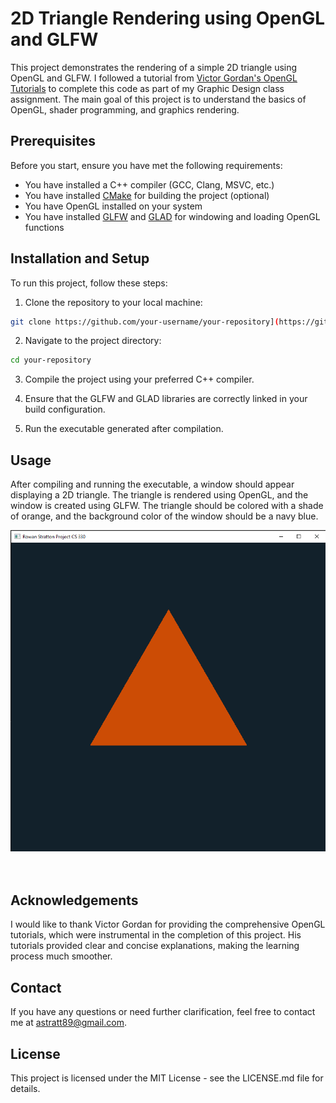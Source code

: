 # 2D Triangle Rendering using OpenGL and GLFW

This project demonstrates the rendering of a simple 2D triangle using OpenGL and GLFW. I followed a tutorial from [Victor Gordan's OpenGL Tutorials](https://github.com/VictorGordan/opengl-tutorials) to complete this code as part of my Graphic Design class assignment. The main goal of this project is to understand the basics of OpenGL, shader programming, and graphics rendering.

## Prerequisites

Before you start, ensure you have met the following requirements:
* You have installed a C++ compiler (GCC, Clang, MSVC, etc.)
* You have installed [CMake](https://cmake.org/download/) for building the project (optional)
* You have OpenGL installed on your system
* You have installed [GLFW](https://www.glfw.org/download.html) and [GLAD](https://glad.dav1d.de/) for windowing and loading OpenGL functions

## Installation and Setup

To run this project, follow these steps:

1. Clone the repository to your local machine:
```bash
git clone https://github.com/your-username/your-repository](https://github.com/annastratton/CS-330-CompGraphics.git
```

2. Navigate to the project directory:
```bash
cd your-repository
```

3. Compile the project using your preferred C++ compiler.

4. Ensure that the GLFW and GLAD libraries are correctly linked in your build configuration.

5. Run the executable generated after compilation.

## Usage

After compiling and running the executable, a window should appear displaying a 2D triangle. The triangle is rendered using OpenGL, and the window is created using GLFW. The triangle should be colored with a shade of orange, and the background color of the window should be a navy blue.

![Screenshot 1](imgs/output.PNG)<br><br><br>

## Acknowledgements

I would like to thank Victor Gordan for providing the comprehensive OpenGL tutorials, which were instrumental in the completion of this project. His tutorials provided clear and concise explanations, making the learning process much smoother.

## Contact

If you have any questions or need further clarification, feel free to contact me at astratt89@gmail.com.

## License

This project is licensed under the MIT License - see the LICENSE.md file for details.
